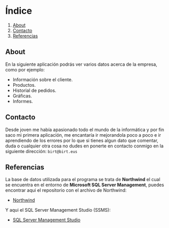 # Índice
1. [About](#about)
2. [Contacto](#contacto)
3. [Referencias](#referencias)
## About

En la siguiente aplicación podrás ver varios datos acerca de la empresa, como por ejemplo:
- Información sobre el cliente.
- Productos.
- Historial de pedidos.
- Gráficas.
- Informes.

## Contacto

Desde joven me había apasionado todo el mundo de la informática y por fin saco mi primera aplicación, me encantaría ir mejorandola poco a poco e ir aprendiendo de los errores por lo que si tienes algun dato que comentar, duda o cualquier otra cosa no dudes en ponerte en contacto conmigo en la siguiente dirección:
`birt@birt.eus`

## Referencias
La base de datos utilizada para el programa se trata de **Northwind** el cual se encuentra en el entorno de **Microsoft SQL Server Management**, puedes encontrar aqui el repositorio con el archivo de Northwind:
- [Northwind](https://gist.github.com/jmalarcon/e98d20735d17b3160766c041060d1902) 

Y aqui el  SQL Server Management Studio (SSMS):
- [SQL Server Management Studio](https://docs.microsoft.com/es-es/sql/ssms/download-sql-server-management-studio-ssms?view=sql-server-ver15)
